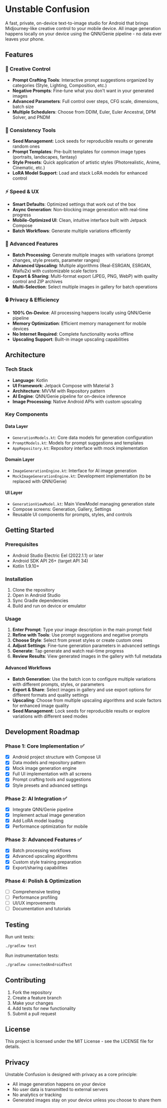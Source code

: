 # Unstable Confusion

A fast, private, on-device text-to-image studio for Android that brings Midjourney-like creative control to your mobile device. All image generation happens locally on your device using the QNN/Genie pipeline - no data ever leaves your phone.

## Features

### 🎨 Creative Control
- **Prompt Crafting Tools**: Interactive prompt suggestions organized by categories (Style, Lighting, Composition, etc.)
- **Negative Prompts**: Fine-tune what you don't want in your generated images
- **Advanced Parameters**: Full control over steps, CFG scale, dimensions, batch size
- **Multiple Schedulers**: Choose from DDIM, Euler, Euler Ancestral, DPM Solver, and PNDM

### 🔄 Consistency Tools
- **Seed Management**: Lock seeds for reproducible results or generate random ones
- **Prompt Templates**: Pre-built templates for common image types (portraits, landscapes, fantasy)
- **Style Presets**: Quick application of artistic styles (Photorealistic, Anime, Cinematic, etc.)
- **LoRA Model Support**: Load and stack LoRA models for enhanced control

### ⚡ Speed & UX
- **Smart Defaults**: Optimized settings that work out of the box
- **Async Generation**: Non-blocking image generation with real-time progress
- **Mobile-Optimized UI**: Clean, intuitive interface built with Jetpack Compose
- **Batch Workflows**: Generate multiple variations efficiently

### 🚀 Advanced Features
- **Batch Processing**: Generate multiple images with variations (prompt changes, style presets, parameter ranges)
- **Advanced Upscaling**: Multiple algorithms (Real-ESRGAN, ESRGAN, Waifu2x) with customizable scale factors
- **Export & Sharing**: Multi-format export (JPEG, PNG, WebP) with quality control and ZIP archives
- **Multi-Selection**: Select multiple images in gallery for batch operations

### 🔒 Privacy & Efficiency
- **100% On-Device**: All processing happens locally using QNN/Genie pipeline
- **Memory Optimization**: Efficient memory management for mobile devices
- **No Internet Required**: Complete functionality works offline
- **Upscaling Support**: Built-in image upscaling capabilities

## Architecture

### Tech Stack
- **Language**: Kotlin
- **UI Framework**: Jetpack Compose with Material 3
- **Architecture**: MVVM with Repository pattern
- **AI Engine**: QNN/Genie pipeline for on-device inference
- **Image Processing**: Native Android APIs with custom upscaling

### Key Components

#### Data Layer
- `GenerationModels.kt`: Core data models for generation configuration
- `PromptModels.kt`: Models for prompt suggestions and templates
- `AppRepository.kt`: Repository interface with mock implementation

#### Domain Layer
- `ImageGenerationEngine.kt`: Interface for AI image generation
- `MockImageGenerationEngine.kt`: Development implementation (to be replaced with QNN/Genie)

#### UI Layer
- `GenerationViewModel.kt`: Main ViewModel managing generation state
- Compose screens: Generation, Gallery, Settings
- Reusable UI components for prompts, styles, and controls

## Getting Started

### Prerequisites
- Android Studio Electric Eel (2022.1.1) or later
- Android SDK API 26+ (target API 34)
- Kotlin 1.9.10+

### Installation
1. Clone the repository
2. Open in Android Studio
3. Sync Gradle dependencies
4. Build and run on device or emulator

### Usage
1. **Enter Prompt**: Type your image description in the main prompt field
2. **Refine with Tools**: Use prompt suggestions and negative prompts
3. **Choose Style**: Select from preset styles or create custom ones
4. **Adjust Settings**: Fine-tune generation parameters in advanced settings
5. **Generate**: Tap generate and watch real-time progress
6. **Review Results**: View generated images in the gallery with full metadata

#### Advanced Workflows
- **Batch Generation**: Use the batch icon to configure multiple variations with different prompts, styles, or parameters
- **Export & Share**: Select images in gallery and use export options for different formats and quality settings
- **Upscaling**: Choose from multiple upscaling algorithms and scale factors for enhanced image quality
- **Seed Management**: Lock seeds for reproducible results or explore variations with different seed modes

## Development Roadmap

### Phase 1: Core Implementation ✅
- [x] Android project structure with Compose UI
- [x] Data models and repository pattern
- [x] Mock image generation engine
- [x] Full UI implementation with all screens
- [x] Prompt crafting tools and suggestions
- [x] Style presets and advanced settings

### Phase 2: AI Integration ✅
- [x] Integrate QNN/Genie pipeline
- [x] Implement actual image generation
- [x] Add LoRA model loading
- [x] Performance optimization for mobile

### Phase 3: Advanced Features ✅
- [x] Batch processing workflows
- [x] Advanced upscaling algorithms  
- [x] Custom style training preparation
- [x] Export/sharing capabilities

### Phase 4: Polish & Optimization
- [ ] Comprehensive testing
- [ ] Performance profiling
- [ ] UI/UX improvements
- [ ] Documentation and tutorials

## Testing

Run unit tests:
```bash
./gradlew test
```

Run instrumentation tests:
```bash
./gradlew connectedAndroidTest
```

## Contributing

1. Fork the repository
2. Create a feature branch
3. Make your changes
4. Add tests for new functionality
5. Submit a pull request

## License

This project is licensed under the MIT License - see the LICENSE file for details.

## Privacy

Unstable Confusion is designed with privacy as a core principle:
- All image generation happens on your device
- No user data is transmitted to external servers
- No analytics or tracking
- Generated images stay on your device unless you choose to share them
